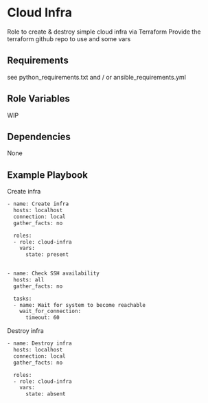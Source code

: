 Cloud Infra
=========

Role to create & destroy simple cloud infra via Terraform
Provide the terraform github repo to use and some vars

Requirements
------------

see python_requirements.txt and / or ansible_requirements.yml

Role Variables
--------------

WIP

Dependencies
------------

None

Example Playbook
----------------

Create infra
```bash
- name: Create infra
  hosts: localhost
  connection: local
  gather_facts: no

  roles:
  - role: cloud-infra
    vars:
      state: present
  

- name: Check SSH availability
  hosts: all
  gather_facts: no

  tasks:
  - name: Wait for system to become reachable
    wait_for_connection:
      timeout: 60
```

Destroy infra
```bash
- name: Destroy infra
  hosts: localhost
  connection: local
  gather_facts: no

  roles:
  - role: cloud-infra
    vars:
      state: absent
````